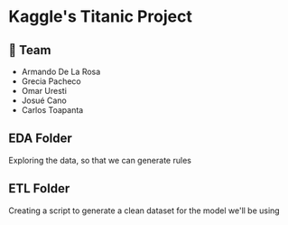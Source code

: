 # Kaggle's Titanic Project

## :steam_locomotive: Team
* Armando De La Rosa
* Grecia Pacheco
* Omar Uresti
* Josué Cano
* Carlos Toapanta

## EDA Folder
Exploring the data, so that we can generate rules

## ETL Folder
Creating a script to generate a clean dataset for the model we'll be using
